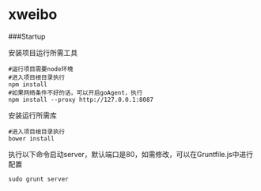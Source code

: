 xweibo
======

###Startup

安装项目运行所需工具

```
#运行项目需要node环境
#进入项目根目录执行
npm install
#如果网络条件不好的话，可以开启goAgent，执行
npm install --proxy http://127.0.0.1:8087
```

安装运行所需库

```
#进入项目根目录执行
bower install
```

执行以下命令启动server，默认端口是80，如需修改，可以在Gruntfile.js中进行配置
```
sudo grunt server
```
